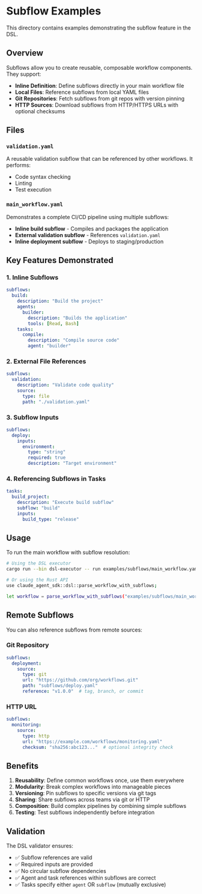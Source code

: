 # Subflow Examples

This directory contains examples demonstrating the subflow feature in the DSL.

## Overview

Subflows allow you to create reusable, composable workflow components. They support:

- **Inline Definition**: Define subflows directly in your main workflow file
- **Local Files**: Reference subflows from local YAML files
- **Git Repositories**: Fetch subflows from git repos with version pinning
- **HTTP Sources**: Download subflows from HTTP/HTTPS URLs with optional checksums

## Files

### `validation.yaml`
A reusable validation subflow that can be referenced by other workflows. It performs:
- Code syntax checking
- Linting
- Test execution

### `main_workflow.yaml`
Demonstrates a complete CI/CD pipeline using multiple subflows:
- **Inline build subflow** - Compiles and packages the application
- **External validation subflow** - References `validation.yaml`
- **Inline deployment subflow** - Deploys to staging/production

## Key Features Demonstrated

### 1. Inline Subflows
```yaml
subflows:
  build:
    description: "Build the project"
    agents:
      builder:
        description: "Builds the application"
        tools: [Read, Bash]
    tasks:
      compile:
        description: "Compile source code"
        agent: "builder"
```

### 2. External File References
```yaml
subflows:
  validation:
    description: "Validate code quality"
    source:
      type: file
      path: "./validation.yaml"
```

### 3. Subflow Inputs
```yaml
subflows:
  deploy:
    inputs:
      environment:
        type: "string"
        required: true
        description: "Target environment"
```

### 4. Referencing Subflows in Tasks
```yaml
tasks:
  build_project:
    description: "Execute build subflow"
    subflow: "build"
    inputs:
      build_type: "release"
```

## Usage

To run the main workflow with subflow resolution:

```bash
# Using the DSL executor
cargo run --bin dsl-executor -- run examples/subflows/main_workflow.yaml

# Or using the Rust API
use claude_agent_sdk::dsl::parse_workflow_with_subflows;

let workflow = parse_workflow_with_subflows("examples/subflows/main_workflow.yaml").await?;
```

## Remote Subflows

You can also reference subflows from remote sources:

### Git Repository
```yaml
subflows:
  deployment:
    source:
      type: git
      url: "https://github.com/org/workflows.git"
      path: "subflows/deploy.yaml"
      reference: "v1.0.0"  # tag, branch, or commit
```

### HTTP URL
```yaml
subflows:
  monitoring:
    source:
      type: http
      url: "https://example.com/workflows/monitoring.yaml"
      checksum: "sha256:abc123..."  # optional integrity check
```

## Benefits

1. **Reusability**: Define common workflows once, use them everywhere
2. **Modularity**: Break complex workflows into manageable pieces
3. **Versioning**: Pin subflows to specific versions via git tags
4. **Sharing**: Share subflows across teams via git or HTTP
5. **Composition**: Build complex pipelines by combining simple subflows
6. **Testing**: Test subflows independently before integration

## Validation

The DSL validator ensures:
- ✅ Subflow references are valid
- ✅ Required inputs are provided
- ✅ No circular subflow dependencies
- ✅ Agent and task references within subflows are correct
- ✅ Tasks specify either `agent` OR `subflow` (mutually exclusive)
